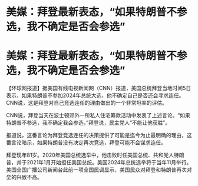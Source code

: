 # 美媒：拜登最新表态，“如果特朗普不参选，我不确定是否会参选”

# 美媒：拜登最新表态，“如果特朗普不参选，我不确定是否会参选”

【环球网报道】据美国有线电视新闻网（CNN）报道，美国总统拜登当地时间5日表示，如果特朗普不参加2024年总统大选，他不确定自己是否还会寻求连任。CNN说，这是拜登对自己竞选连任的理由做出的一个非常坦率的评估。

CNN说，拜登当天在波士顿郊外一所私人住宅筹款活动中发表了上述言论。“如果特朗普不参选，我不确定我会参选，”拜登说，民主党人“不能让他获胜”。

报道说，这番言论为拜登竞选连任的决策提供了可能是迄今为止最明确的理由，这番言论暗示，如果特朗普没有决定再次竞选，拜登可能不会谋求连任。

拜登现年81岁。2020年美国总统选举中，他击败时任美国总统、共和党人特朗普，并于2021年1月开始担任美国总统。美国2024年总统选举将于当年11月举行。美国全国广播公司新闻台此前一项全国民调显示，美国民众对拜登和特朗普再次对垒的兴致不高。

